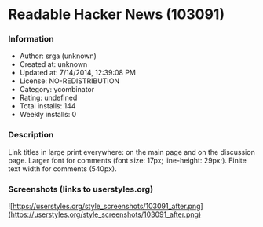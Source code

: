 # Readable Hacker News (103091)

### Information
- Author: srga (unknown)
- Created at: unknown
- Updated at: 7/14/2014, 12:39:08 PM
- License: NO-REDISTRIBUTION
- Category: ycombinator
- Rating: undefined
- Total installs: 144
- Weekly installs: 0


### Description
Link titles in large print everywhere: on the main page and on the discussion page. Larger font for comments (font size: 17px; line-height: 29px;). Finite text width for comments (540px).


### Screenshots (links to userstyles.org)
![https://userstyles.org/style_screenshots/103091_after.png](https://userstyles.org/style_screenshots/103091_after.png)


